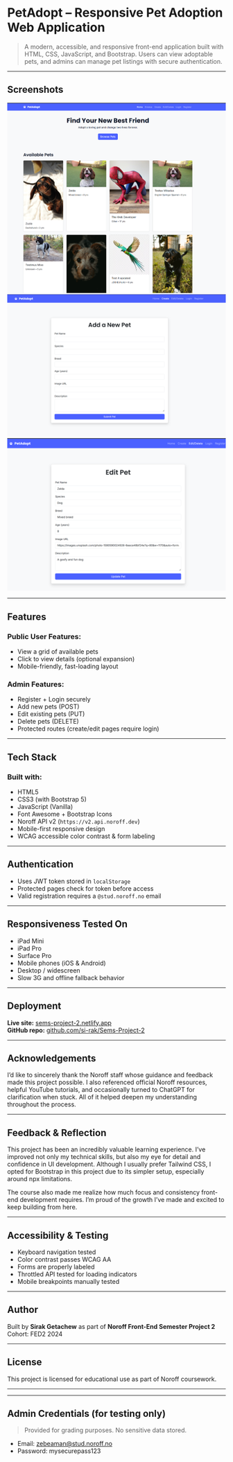 # PetAdopt – Responsive Pet Adoption Web Application

> A modern, accessible, and responsive front-end application built with HTML, CSS, JavaScript, and Bootstrap. Users can view adoptable pets, and admins can manage pet listings with secure authentication.

---

## Screenshots

![Home Page](screenshots/Home.png)  
![Admin Create](screenshots/Admin-create.png)  
![Edit Pet](screenshots/Edit-pet.png)

---

## Features

### Public User Features:

- View a grid of available pets
- Click to view details (optional expansion)
- Mobile-friendly, fast-loading layout

### Admin Features:

- Register + Login securely
- Add new pets (POST)
- Edit existing pets (PUT)
- Delete pets (DELETE)
- Protected routes (create/edit pages require login)

---

## Tech Stack

### Built with:

- HTML5
- CSS3 (with Bootstrap 5)
- JavaScript (Vanilla)
- Font Awesome + Bootstrap Icons
- Noroff API v2 (`https://v2.api.noroff.dev`)
- Mobile-first responsive design
- WCAG accessible color contrast & form labeling

---

## Authentication

- Uses JWT token stored in `localStorage`
- Protected pages check for token before access
- Valid registration requires a `@stud.noroff.no` email

---

## Responsiveness Tested On

- iPad Mini
- iPad Pro
- Surface Pro
- Mobile phones (iOS & Android)
- Desktop / widescreen
- Slow 3G and offline fallback behavior

---

## Deployment

**Live site:** [sems-project-2.netlify.app](https://sems-project-2.netlify.app/)  
**GitHub repo:** [github.com/si-rak/Sems-Project-2](https://github.com/si-rak/Sems-Project-2)

---

## Acknowledgements

I’d like to sincerely thank the Noroff staff whose guidance and feedback made this project possible. I also referenced official Noroff resources, helpful YouTube tutorials, and occasionally turned to ChatGPT for clarification when stuck. All of it helped deepen my understanding throughout the process.

---

## Feedback & Reflection

This project has been an incredibly valuable learning experience. I’ve improved not only my technical skills, but also my eye for detail and confidence in UI development. Although I usually prefer Tailwind CSS, I opted for Bootstrap in this project due to its simpler setup, especially around npx limitations.

The course also made me realize how much focus and consistency front-end development requires. I’m proud of the growth I’ve made and excited to keep building from here.

---

## Accessibility & Testing

- Keyboard navigation tested
- Color contrast passes WCAG AA
- Forms are properly labeled
- Throttled API tested for loading indicators
- Mobile breakpoints manually tested

---

## Author

Built by **Sirak Getachew** as part of **Noroff Front-End Semester Project 2**  
Cohort: FED2 2024

---

## License

This project is licensed for educational use as part of Noroff coursework.

---

---

## Admin Credentials (for testing only)

> Provided for grading purposes. No sensitive data stored.

- Email: zebeaman@stud.noroff.no
- Password: mysecurepass123
